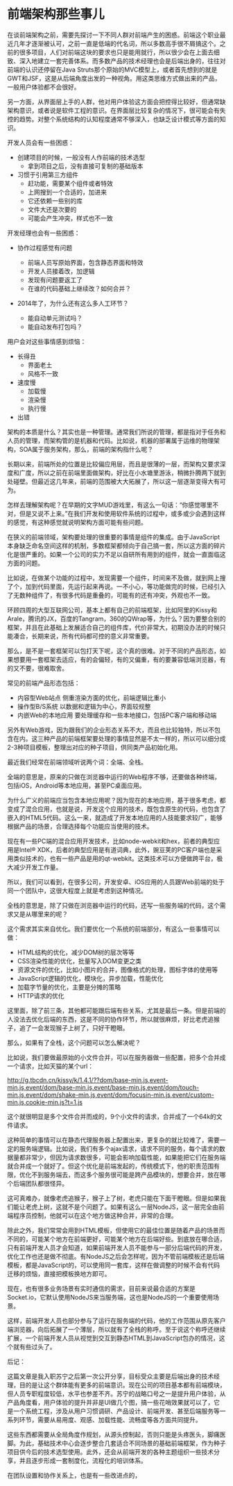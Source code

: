 前端架构那些事儿
====

在谈前端架构之前，需要先探讨一下不同人群对前端产生的困惑。前端这个职业最近几年才逐渐被认可，之前一直是低端的代名词，所以多数高手很不屑搞这个。之前的很多项目，人们对前端这块的要求也只是能用就行，所以很少会在上面去细致、深入地建立一套完善体系。而多数产品的技术经理也会是后端出身的，往往对前端的认识还停留在Java Struts那个原始的MVC模型上，或者首先想到的就是GWT和JSF，这是从后端角度出发的一种视角。用这类思维方式做出来的产品，一般用户体验都不会很好。

另一方面，从界面层上手的人群，他对用户体验这方面会把控得比较好，但通常缺架构意识，或者说是软件工程的意识。在界面层比较复杂的情况下，很可能会有失控的趋势。对整个系统结构的认知程度通常不够深入，也缺乏设计模式等方面的知识。

开发人员会有一些困惑：

- 创建项目的时候，一般没有人作前端的技术选型
    - 拿到项目之后，没有直接可复制的基础版本
- 习惯于引用第三方组件
    - 赶功能，需要某个组件或者特效
    - 上网搜到一个合适的，加进来
    - 它还依赖一些别的库
    - 文件大还是次要的
    - 可能会产生冲突，样式也不一致

开发经理也会有一些困惑：

- 协作过程感觉有问题
    - 前端人员写原始界面，包含静态界面和特效
    - 开发人员接着改，加逻辑
    - 发现有问题要返工了
    - 在谁的代码基础上继续改？如何合并？

- 2014年了，为什么还有这么多人工环节？
    - 能自动单元测试吗？
    - 能自动发布打包吗？

用户会对这些事情感到烦恼：

- 长得丑
    - 界面老土
    - 风格不一致
- 速度慢
    - 加载慢
    - 渲染慢
    - 执行慢
- 出错

架构的本质是什么？其实也是一种管理。通常我们所说的管理，都是指对于任务和人员的管理，而架构管的是机器和代码。比如说，机器的部署属于运维的物理架构，SOA属于服务架构，那么，前端的架构指什么呢？

长期以来，前端所处的位置是比较偏应用层，而且是很薄的一层，而架构又要求深度和广度，所以之前在前端里面做架构，好比在小水塘里游泳，稍微扑腾两下就到处碰壁。但最近这几年来，前端的范围被大大拓展了，所以这一层逐渐变得大有可为。

怎样去理解架构呢？在早期的文字MUD游戏里，有这么一句话：“你感觉哪里不对，但是又说不上来。”在我们开发和使用软件系统的过程中，或多或少会遇到这样的感觉，有这种感觉就说明架构方面可能有些问题。

在狭义的前端领域，架构要处理的很重要的事情是组件的集成。由于JavaScript本身缺乏命名空间这样的机制，多数框架都倾向于自己搞一套，所以这方面的碎片化是很严重的。如果一个公司的实力不足以自研所有用到的组件，就会一直面临这方面的问题。

比如说，在做某个功能的过程中，发现需要一个组件，时间来不及做，就到网上搜了个，加到代码里面，先运行起来再说。一不小心，等功能做完的时候，已经引入了无数种组件了，有很多代码是重叠的，可能有的还有冲突，外观也不一致。

环顾四周的大型互联网公司，基本上都有自己的前端框架，比如阿里的Kissy和Arale，腾讯的JX，百度的Tangram，360的QWrap等，为什么？因为要整合别的框架，并且在此基础上发展适合自己的组件库，代价非常大，初期没办法的时候只能凑合，长期来说，所有代码都可控的意义非常重要。

那么，是不是一套框架可以包打天下呢，这个真的很难。对于不同的产品形态，如果想要用一套框架去适应，有的会偏轻，有的又偏重，有的要兼容低端浏览器，有的又不要，很难取舍。

常见的前端产品形态包括：

- 内容型Web站点 侧重渲染方面的优化，前端逻辑比重小
- 操作型B/S系统 以数据和逻辑为中心，界面较规整
- 内嵌Web的本地应用 要处理缓存和一些本地接口，包括PC客户端和移动端

另外有Web游戏，因为跟我们的企业形态关系不大，而且也比较独特，所以不包含在内。这三种产品的前端框架要处理的事情显然是不太一样的，所以可以细分成2-3种项目模板，整理出对应的种子项目，供同类产品初始化用。

最近我们经常在前端领域听说两个词：全端、全栈。

全端的意思是，原来的只做在浏览器中运行的Web程序不够，还要做各种终端，包括iOS，Android等本地应用，甚至PC桌面应用。

为什么广义的前端应当包含本地应用呢？因为现在的本地应用，基于很多考虑，都变成了混合应用，也就是说，开发这个应用的技术，既包含原生的代码，也包含了嵌入的HTML5代码。这么一来，就造成了开发本地应用的人技能要求较广，能够根据产品的场景，合理选择每个功能应当使用的技术。

现在有一些PC端的混合应用开发技术，比如node-webkit和hex，前者的典型应用是Intel® XDK，后者的典型应用是有道词典，此外，豌豆荚的PC客户端也是采用类似技术的，也有一些产品是用的qt-webkit。这类技术可以方便做跨平台，极大减少开发工作量。

所以，我们可以看到，在很多公司，开发安卓、iOS应用的人员跟Web前端的处于同一个团队中，这很大程度上就是考虑到这种情况。

全栈的意思是，除了只做在浏览器中运行的代码，还写一些服务端的代码，这个需求又是从哪里来的呢？

这个需求其实来自优化。我们要优化一个系统的前端部分，有这么一些事情可以做：

- HTML结构的优化，减少DOM树的层次等等
- CSS渲染性能的优化，批量写入DOM变更之类
- 资源文件的优化，比如小图片的合并，图像格式的处理，图标字体的使用等
- JavaScript逻辑的优化，模块化，异步加载，性能优化
- 加载字节量的优化，主要是分摊的策略
- HTTP请求的优化

这里面，除了前三条，其他都可能跟后端有些关系，尤其是最后一条。但是前端的人没法去优化后端的东西，这是不同的协作环节，所以就很麻烦，好比老虎追猴子，追了一会发现猴子上树了，只好干瞪眼。

那么，如果有了全栈，这个问题可以怎么解决呢？

比如说，我们要做最原始的小文件合并，可以在服务器做一些配置，把多个合并成一个请求，比如天猫的某个url：

http://g.tbcdn.cn/kissy/k/1.4.1/??dom/base-min.js,event-min.js,event/dom/base-min.js,event/base-min.js,event/dom/touch-min.js,event/dom/shake-min.js,event/dom/focusin-min.js,event/custom-min.js,cookie-min.js?t=1.js

这个就很明显是多个文件合并而成的，9个小文件的请求，合并成了一个64k的文件请求。

这种简单的事情可以在静态代理服务器上配置出来，更复杂的就比较难了，需要一定的服务端逻辑。比如说，我们有多个ajax请求，请求不同的服务，每个请求的数据量都非常少，但因为请求数很多，可能会影响加载性能，如果能把它们在服务端就合并成一个就好了。但这个优化是前端发起的，传统模式下，他的职责范围有限，优化不到服务端去，而这多个服务很可能是跨产品模块的，想要合并，放在哪个后端团队都很怪异。

这可真难办，就像老虎追猴子，猴子上了树，老虎只能在下面干瞪眼。但是如果我们能让老虎上树，这就不是个问题了。如果有这么一层NodeJS，这一层完全由前端程序员控制，他就可以在这个地方做这种合并，非常的合理。

除此之外，我们常常会用到HTML模板，但使用它的最佳位置是随着产品的场景而不同的，可能某个地方在前端更好，可能某个地方在后端好些。到底放在哪合适，只有前端开发人员才会知道，如果前端开发人员不能参与一部分后端代码的开发，优化工作也还是做不彻底。有NodeJS之后会怎样呢，因为不管前端模板还是后端模板，都是JavaScript的，可以使用同一套库，这样在做调整的时候不会有代码迁移的烦恼，直接把模板换地方即可。

现在，也有很多业务场景有实时通信的需求，目前来说最合适的方案是Socket.io，它默认使用NodeJS来当服务端，这也是NodeJS的一个重要使用场景。

这样，前端开发人员也部分参与了运行在服务端的代码，他的工作范围从原先客户端浏览器，向后拓展了一个薄层，所以就有了全栈的称呼。至于说这个称呼还继续扩展，一个前端开发人员从视觉到交互到静态HTML到JavaScript包办的情况，这个就有些过头了。




后记：

这篇文章是我入职苏宁之后第一次公开分享，目标受众主要是后端出身的技术经理，目的是让这个群体能有更多的前端意识。现在公司的项目基本都有前端模块，但人员专职程度较低，水平也参差不齐。苏宁的战略口号之一是提升用户体验，从产品角度看，用户体验的提升并非是UI做几个图，搞一些花哨效果就可以了，它是一个系统工程，涉及从用户习惯调研、产品设计、前端开发、甚至后端服务等一系列环节，需要从易用度、观感、加载性能、流畅度等各方面共同提升。

这些东西都需要从全局角度作规划，从源头控制起，否则只能是头疼医头，脚痛医脚。为此，基础技术中心会逐步整合几套适合不同场景的基础前端框架，作为种子项目供今后的技术选型使用。此外，还会从前端开发的各种主题组织一些技术分享，并且逐步形成一套制度化，流程化的培训体系。

在团队设置和协作关系上，也是有一些改进点的，
